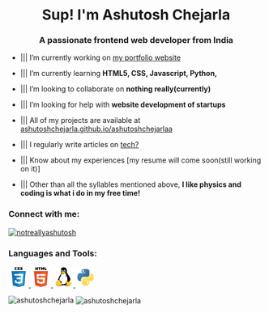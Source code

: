<h1 align="center">Sup! I'm Ashutosh Chejarla</h1>
<h3 align="center">A passionate frontend web developer from India</h3>

- ||| I’m currently working on [my portfolio website](https://ashutoshchejarla.github.io/ashutoshchejarlaa/)

- ||| I’m currently learning **HTML5, CSS, Javascript, Python,**

- ||| I’m looking to collaborate on **nothing really(currently)**

- ||| I’m looking for help with **website development of startups**

- ||| All of my projects are available at [ashutoshchejarla.github.io/ashutoshchejarlaa](ashutoshchejarla.github.io/ashutoshchejarlaa)

- ||| I regularly write articles on [tech?](tech?)

- ||| Know about my experiences [my resume will come soon(still working on it)]

- ||| Other than all the syllables mentioned above, **I like physics and coding is what i do in my free time!**

<h3 align="left">Connect with me:</h3>
<p align="left">
<a href="https://instagram.com/notreallyashutosh" target="blank"><img align="center" src="https://raw.githubusercontent.com/rahuldkjain/github-profile-readme-generator/master/src/images/icons/Social/instagram.svg" alt="notreallyashutosh" height="30" width="40" /></a>
</p>

<h3 align="left">Languages and Tools:</h3>
<p align="left"> <a href="https://www.w3schools.com/css/" target="_blank" rel="noreferrer"> <img src="https://raw.githubusercontent.com/devicons/devicon/master/icons/css3/css3-original-wordmark.svg" alt="css3" width="40" height="40"/> </a> <a href="https://www.w3.org/html/" target="_blank" rel="noreferrer"> <img src="https://raw.githubusercontent.com/devicons/devicon/master/icons/html5/html5-original-wordmark.svg" alt="html5" width="40" height="40"/> </a> <a href="https://www.linux.org/" target="_blank" rel="noreferrer"> <img src="https://raw.githubusercontent.com/devicons/devicon/master/icons/linux/linux-original.svg" alt="linux" width="40" height="40"/> </a> <a href="https://www.python.org" target="_blank" rel="noreferrer"> <img src="https://raw.githubusercontent.com/devicons/devicon/master/icons/python/python-original.svg" alt="python" width="40" height="40"/> </a> </p>

<p><img align="left" src="https://github-readme-stats.vercel.app/api/top-langs?username=ashutoshchejarla&show_icons=true&locale=en&layout=compact" alt="ashutoshchejarla" /></p>

<p>&nbsp;<img align="center" src="https://github-readme-stats.vercel.app/api?username=ashutoshchejarla&show_icons=true&locale=en" alt="ashutoshchejarla" /></p>

